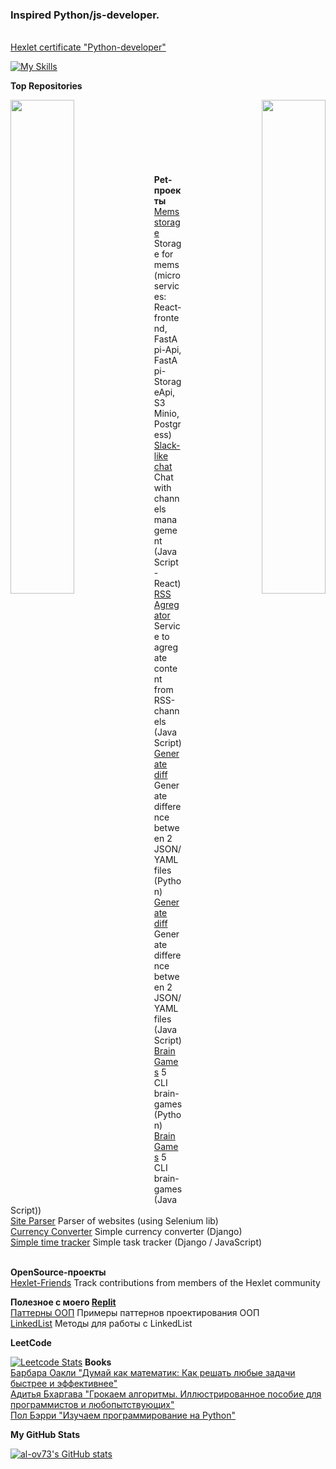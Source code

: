 ### Inspired Python/js-developer.

 <br /><a href="https://disk.yandex.ru/client/disk/Hexlet?idApp=client&dialog=slider&idDialog=%2Fdisk%2FHexlet%2FAlexander_Ovechkin_Python_en.png">Hexlet certificate "Python-developer"</a><br />


[![My Skills](https://skillicons.dev/icons?i=git,python,nodejs,bootstrap,django,flask,linux,react,docker,gitlab,postgres&theme=light)](https://skillicons.dev)

<b>Top Repositories</b>
<div width="100%" align="center">
  <a href="https://github.com/al-ov73/mems-storage" align="right"><img align="right" width="45%" src="https://github-readme-stats.vercel.app/api/pin/?username=al-ov73&repo=mems-storage&title_color=0891b2&text_color=ffffff&icon_color=0891b2&bg_color=27272a&hide_border=true&locale=en" /></a>
 
  <a href="https://github.com/al-ov73/python-project-52" align="left"><img align="left" width="45%" src="https://github-readme-stats.vercel.app/api/pin/?username=al-ov73&repo=python-project-83&title_color=0891b2&text_color=ffffff&icon_color=0891b2&bg_color=27272a&hide_border=true&locale=en" /></a>
  
</div><br /><br /><br /><br /><br /><br /><br />
<b>Pet-проекты</b>
<br />
 <a href="https://github.com/al-ov73/mems-storage">Mems storage</a>
Storage for mems (microservices: React-frontend, FastApi-Api, FastApi-StorageApi, S3 Minio, Postgress)
<br />
 <a href="https://github.com/al-ov73/frontend-project-12">Slack-like chat</a>
Chat with channels management (JavaScript - React)
<br />
 <a href="https://github.com/al-ov73/frontend-project-11">RSS Agregator</a>
Service to agregate content from RSS-channels (JavaScript)
<br />
 <a href="https://github.com/al-ov73/python-project-50">Generate diff</a>
Generate difference between 2 JSON/YAML files (Python)
<br />
 <a href="https://github.com/al-ov73/frontend-project-46">Generate diff</a>
Generate difference between 2 JSON/YAML files (JavaScript)
<br />
  <a href="https://github.com/al-ov73/python-project-49">Brain Games</a>
5 CLI brain-games (Python)
 <br />
  <a href="https://github.com/al-ov73/frontend-project-44">Brain Games</a>
5 CLI brain-games (JavaScript))
<br />
   <a href="https://github.com/al-ov73/parser">Site Parser</a>
Parser of websites (using Selenium lib)
 <br />
   <a href="https://github.com/al-ov73/currency_converter">Currency Converter</a>
Simple currency converter (Django)
 <br />
   <a href="https://github.com/al-ov73/simple-time-tracker">Simple time tracker</a>
Simple task tracker (Django / JavaScript)
 <br /><br />
 
<b>OpenSource-проекты</b><br />
 <a href="https://github.com/al-ov73/hexlet-friends">Hexlet-Friends</a>
Track contributions from members of the Hexlet community
 <br />

<b>Полезное с моего <a href="https://replit.com/@AlieksandrOviec">Replit</a></b><br />
 <a href="https://replit.com/@AlieksandrOviec/DesignPatterns?v=1">Паттерны ООП</a>
Примеры паттернов проектирования ООП
 <br />
  <a href="https://replit.com/@AlieksandrOviec/LinkedList?v=1">LinkedList</a>
Методы для работы с LinkedList
 <br />

<b>LeetCode</b>

[![Leetcode Stats](https://leetcard.jacoblin.cool/al-ov73?theme=nord)](https://leetcode.com/al-ov73)
<b>Books</b>
<br />
  <a href="https://www.litres.ru/book/barbara-oakli/dumay-kak-matematik-kak-reshat-lubye-zadachi-bystree-i-effek-15561452/">Барбара Оакли "Думай как математик: Как решать любые задачи быстрее и эффективнее"</a>
<br />
  <a href="https://www.litres.ru/book/aditya-bhargava/grokaem-algoritmy-illustrirovannoe-posobie-dlya-programmis-39158380/">Адитья Бхаргава "Грокаем алгоритмы. Иллюстрированное пособие для программистов и любопытствующих"</a>
<br />
  <a href="https://www.litres.ru/book/pol-berri/izuchaem-programmirovanie-na-python-25562287/">Пол Бэрри "Изучаем программирование на Python"</a>


<b>My GitHub Stats</b>

<a href="http://www.github.com/al-ov73"><img src="https://github-readme-stats.vercel.app/api?username=al-ov73&show_icons=true&hide=stars,prs,issues,&count_private=true&title_color=0891b2&text_color=ffffff&icon_color=0891b2&bg_color=27272a&hide_border=true&show_icons=true" alt="al-ov73's GitHub stats" /></a>



